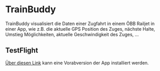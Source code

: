 # TrainBuddy

TrainBuddy visualisiert die Daten einer Zugfahrt in einem ÖBB Railjet in einer App, wie z.B. die aktuelle GPS Position des Zuges, nächste Halte, Umstieg Möglichkeiten, aktuelle Geschwindigkeit des Zuges, ...

## TestFlight
[Über diesen Link](https://testflight.apple.com/join/q1iEn6gx) kann eine Vorabversion der App installiert werden.
